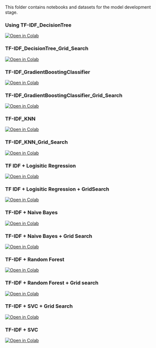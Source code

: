 This folder contains notebooks and datasets for the model development stage.

### Using TF-IDF_DecisionTree

[![Open in Colab](https://colab.research.google.com/assets/colab-badge.svg)](https://colab.research.google.com/github/aravind-prabha/scripts_text_analytics/blob/main/Traditional_Models/Traditional_Models_Bindiya/TF-IDF_DecisionTree.ipynb)

### TF-IDF_DecisionTree_Grid_Search 

[![Open in Colab](https://colab.research.google.com/assets/colab-badge.svg)](https://colab.research.google.com/github/aravind-prabha/scripts_text_analytics/blob/main/Traditional_Models/Traditional_Models_Bindiya/TF-IDF_DecisionTree_Grid_Search.ipynb)

### TF-IDF_GradientBoostingClassifier

[![Open in Colab](https://colab.research.google.com/assets/colab-badge.svg)](https://colab.research.google.com/github/aravind-prabha/scripts_text_analytics/blob/main/Traditional_Models/Traditional_Models_Bindiya/TF-IDF_GradientBoostingClassifier.ipynb)

### TF-IDF_GradientBoostingClassifier_Grid_Search

[![Open in Colab](https://colab.research.google.com/assets/colab-badge.svg)](https://colab.research.google.com/github/aravind-prabha/scripts_text_analytics/blob/main/Traditional_Models/Traditional_Models_Bindiya/TF-IDF_GradientBoostingClassifier_Grid_Search.ipynb)

### TF-IDF_KNN

[![Open in Colab](https://colab.research.google.com/assets/colab-badge.svg)](https://colab.research.google.com/github/aravind-prabha/scripts_text_analytics/blob/main/Traditional_Models/Traditional_Models_Bindiya/TF-IDF_KNN.ipynb)

### TF-IDF_KNN_Grid_Search

[![Open in Colab](https://colab.research.google.com/assets/colab-badge.svg)](https://colab.research.google.com/github/aravind-prabha/scripts_text_analytics/blob/main/Traditional_Models/Traditional_Models_Bindiya/TF-IDF_KNN_Grid_Search.ipynb)

### TF IDF + Logisitic Regression

[![Open in Colab](https://colab.research.google.com/assets/colab-badge.svg)](https://colab.research.google.com/github/aravind-prabha/scripts_text_analytics/blob/main/Traditional_Models/Traditional_Models_Bindiya/TF-IDF_Logistic.ipynb)

### TF IDF + Logisitic Regression + GridSearch

[![Open in Colab](https://colab.research.google.com/assets/colab-badge.svg)](https://colab.research.google.com/github/aravind-prabha/scripts_text_analytics/blob/main/Traditional_Models/Traditional_Models_Bindiya/TF-IDF_Logistic_Grid_Search.ipynb)

### TF-IDF + Naive Bayes

[![Open in Colab](https://colab.research.google.com/assets/colab-badge.svg)](https://colab.research.google.com/github/aravind-prabha/scripts_text_analytics/blob/main/Traditional_Models/Traditional_Models_Bindiya/TF-IDF_Naive_Bayes.ipynb)

### TF-IDF + Naive Bayes + Grid Search

[![Open in Colab](https://colab.research.google.com/assets/colab-badge.svg)](https://colab.research.google.com/github/aravind-prabha/scripts_text_analytics/blob/main/Traditional_Models/Traditional_Models_Bindiya/TF-IDF_Naive_Bayes_Grid_Search.ipynb)

### TF-IDF + Random Forest

[![Open in Colab](https://colab.research.google.com/assets/colab-badge.svg)](https://colab.research.google.com/github/aravind-prabha/scripts_text_analytics/blob/main/Traditional_Models/Traditional_Models_Bindiya/TF-IDF_Random_Forest.ipynb)

### TF-IDF + Random Forest + Grid search

[![Open in Colab](https://colab.research.google.com/assets/colab-badge.svg)](https://colab.research.google.com/github/aravind-prabha/scripts_text_analytics/blob/main/Traditional_Models/Traditional_Models_Bindiya/TF-IDF_Random_Forest_Grid_search.ipynb)

### TF-IDF + SVC + Grid Search

[![Open in Colab](https://colab.research.google.com/assets/colab-badge.svg)](https://colab.research.google.com/github/aravind-prabha/scripts_text_analytics/blob/main/Traditional_Models/Traditional_Models_Bindiya/TF-IDF_SVC_Grid_Search.ipynb)

### TF-IDF + SVC

[![Open in Colab](https://colab.research.google.com/assets/colab-badge.svg)](https://colab.research.google.com/github/aravind-prabha/scripts_text_analytics/blob/main/Traditional_Models/Traditional_Models_Bindiya/TF-IDF_SVC.ipynb)